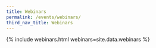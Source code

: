 ```yaml
---
title: Webinars
permalink: /events/webinars/
third_nav_title: Webinars
---
```

{% include webinars.html webinars=site.data.webinars %}